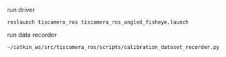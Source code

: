 run driver
```
roslaunch tiscamera_ros tiscamera_ros_angled_fisheye.launch
```

run data recorder
```
~/catkin_ws/src/tiscamera_ros/scripts/calibration_dataset_recorder.py
```